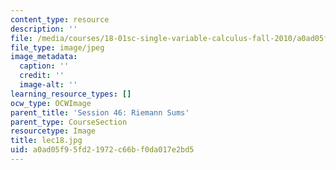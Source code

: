 ```yaml
---
content_type: resource
description: ''
file: /media/courses/18-01sc-single-variable-calculus-fall-2010/a0ad05f95fd21972c66bf0da017e2bd5_lec18.jpg
file_type: image/jpeg
image_metadata:
  caption: ''
  credit: ''
  image-alt: ''
learning_resource_types: []
ocw_type: OCWImage
parent_title: 'Session 46: Riemann Sums'
parent_type: CourseSection
resourcetype: Image
title: lec18.jpg
uid: a0ad05f9-5fd2-1972-c66b-f0da017e2bd5
---
```

